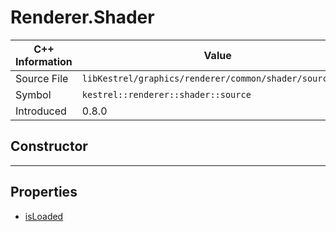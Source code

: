 
# Renderer.Shader

| C++ Information | Value |
| --- | --- |
| Source File | `libKestrel/graphics/renderer/common/shader/source.hpp` |
| Symbol | `kestrel::renderer::shader::source` |
| Introduced | 0.8.0 |

## Constructor

---

## Properties

 - [isLoaded](isLoaded.md)

